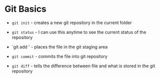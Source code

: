 # Git Basics

* `git init` - creates a new git repository in the current folder

* `git status` - I can use this anytime to see the current status of the repository

* `git add <file>' - places the file in the git staging area

* `git commit` - commits the file into git repository

* `git diff` - tells the difference between file and what is stored in the git repository
